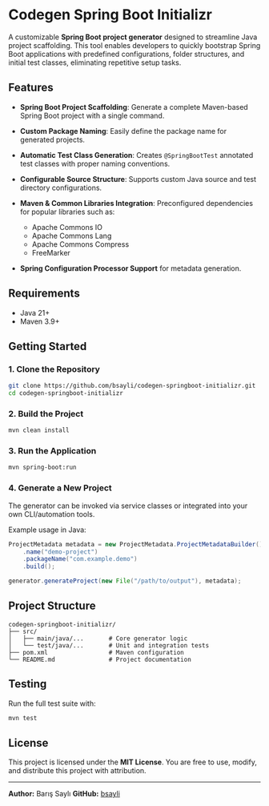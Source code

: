 # Codegen Spring Boot Initializr

A customizable **Spring Boot project generator** designed to streamline Java project scaffolding. This tool enables developers to quickly bootstrap Spring Boot applications with predefined configurations, folder structures, and initial test classes, eliminating repetitive setup tasks.

## Features

* **Spring Boot Project Scaffolding**: Generate a complete Maven-based Spring Boot project with a single command.
* **Custom Package Naming**: Easily define the package name for generated projects.
* **Automatic Test Class Generation**: Creates `@SpringBootTest` annotated test classes with proper naming conventions.
* **Configurable Source Structure**: Supports custom Java source and test directory configurations.
* **Maven & Common Libraries Integration**: Preconfigured dependencies for popular libraries such as:

    * Apache Commons IO
    * Apache Commons Lang
    * Apache Commons Compress
    * FreeMarker
* **Spring Configuration Processor Support** for metadata generation.

## Requirements

* Java 21+
* Maven 3.9+

## Getting Started

### 1. Clone the Repository

```bash
git clone https://github.com/bsayli/codegen-springboot-initializr.git
cd codegen-springboot-initializr
```

### 2. Build the Project

```bash
mvn clean install
```

### 3. Run the Application

```bash
mvn spring-boot:run
```

### 4. Generate a New Project

The generator can be invoked via service classes or integrated into your own CLI/automation tools.

Example usage in Java:

```java
ProjectMetadata metadata = new ProjectMetadata.ProjectMetadataBuilder()
    .name("demo-project")
    .packageName("com.example.demo")
    .build();

generator.generateProject(new File("/path/to/output"), metadata);
```

## Project Structure

```
codegen-springboot-initializr/
├── src/
│   ├── main/java/...       # Core generator logic
│   └── test/java/...       # Unit and integration tests
├── pom.xml                 # Maven configuration
└── README.md               # Project documentation
```

## Testing

Run the full test suite with:

```bash
mvn test
```

## License

This project is licensed under the **MIT License**. You are free to use, modify, and distribute this project with attribution.

---

**Author:** Barış Saylı
**GitHub:** [bsayli](https://github.com/bsayli)
